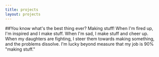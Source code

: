 ```yaml
---
title: projects
layout: projects
---
```

##You know what's the best thing ever? Making stuff!
When I'm fired up, I'm inspired and I make stuff. When I'm sad, I make stuff and cheer up. 
When my daughters are fighting, I steer them towards making something, and the problems dissolve. 
I'm lucky beyond measure that my job is 90% "making stuff." 		